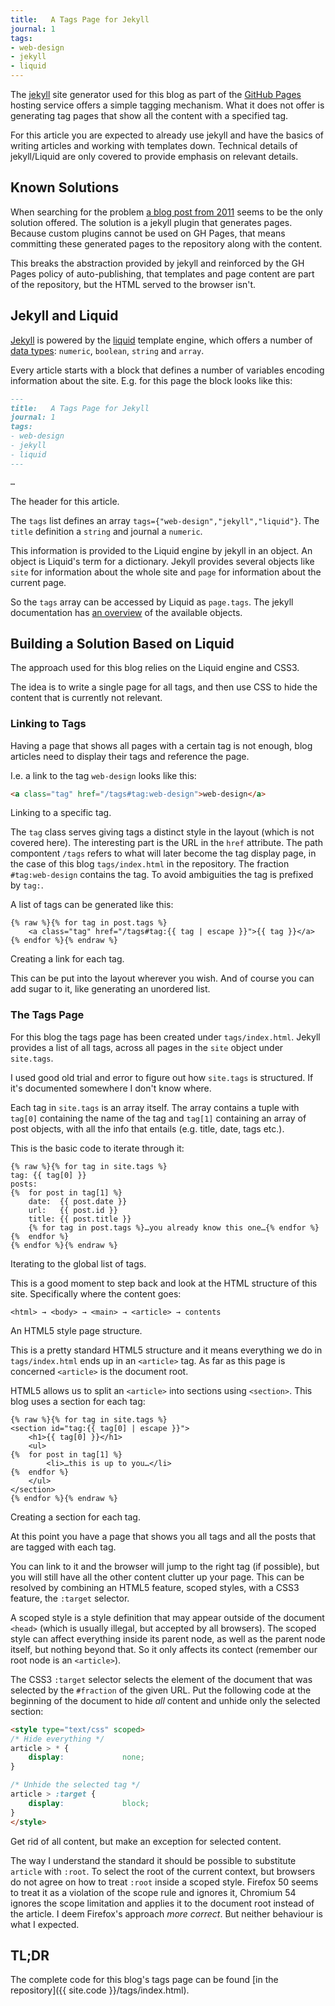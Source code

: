 ```yaml
---
title:   A Tags Page for Jekyll
journal: 1
tags:
- web-design
- jekyll
- liquid
---
```


[jekyll]: https://jekyllrb.com/
[Liquid]: https://shopify.github.io/liquid/
[GitHub Pages]: https://pages.github.com/
The [jekyll] site generator used for this blog as part of the
[GitHub Pages] hosting service offers a simple tagging mechanism.
What it does not offer is generating tag pages that show all the
content with a specified tag.

For this article you are expected to already use jekyll and have the
basics of writing articles and working with templates down. Technical
details of jekyll/Liquid are only covered to provide emphasis on
relevant details.

Known Solutions
---------------

When searching for the problem
[a blog post from 2011](http://charliepark.org/tags-in-jekyll/)
seems to be the only solution offered. The solution is a jekyll plugin
that generates pages. Because custom plugins cannot be used on GH Pages,
that means committing these generated pages to the repository along
with the content.

This breaks the abstraction provided by jekyll and reinforced by the
GH Pages policy of auto-publishing, that templates and page content
are part of the repository, but the HTML served to the browser isn't.

Jekyll and Liquid
-----------------

[Jekyll] is powered by the [liquid] template engine, which offers
a number of [data types](https://shopify.github.io/liquid/basics/types/):
`numeric`, `boolean`, `string` and `array`.

Every article starts with a block that defines a number of variables
encoding information about the site. E.g. for this page the block
looks like this:

~~~ md
---
title:   A Tags Page for Jekyll
journal: 1
tags:
- web-design
- jekyll
- liquid
---

…
~~~
The header for this article.

The `tags` list defines an array `tags={"web-design","jekyll","liquid"}`.
The `title` definition a `string` and journal a `numeric`.

This information is provided to the Liquid engine by jekyll in an
object. An object is Liquid's term for a dictionary. Jekyll provides
several objects like `site` for information about the whole site and
`page` for information about the current page.

So the `tags` array can be accessed by Liquid as `page.tags`. The
jekyll documentation has [an overview](https://jekyllrb.com/docs/variables/)
of the available objects.

Building a Solution Based on Liquid
-----------------------------------

The approach used for this blog relies on the Liquid engine and CSS3.

The idea is to write a single page for all tags, and then use CSS
to hide the content that is currently not relevant.

### Linking to Tags

Having a page that shows all pages with a certain tag is not enough,
blog articles need to display their tags and reference the page.

I.e. a link to the tag `web-design` looks like this:

~~~ html
<a class="tag" href="/tags#tag:web-design">web-design</a>
~~~
Linking to a specific tag.

The `tag` class serves giving tags a distinct style in the layout
(which is not covered here). The interesting part is the URL in the
`href` attribute. The path compontent `/tags` refers to what will
later become the tag display page, in the case of this blog
`tags/index.html` in the repository. The fraction `#tag:web-design`
contains the tag. To avoid ambiguities the tag is prefixed by `tag:`.

A list of tags can be generated like this:

~~~ liquid
{% raw %}{% for tag in post.tags %}
	<a class="tag" href="/tags#tag:{{ tag | escape }}">{{ tag }}</a>
{% endfor %}{% endraw %}
~~~
Creating a link for each tag.

This can be put into the layout wherever you wish. And of course
you can add sugar to it, like generating an unordered list.

### The Tags Page

For this blog the tags page has been created under `tags/index.html`.
Jekyll provides a list of all tags, across all pages in the `site`
object under `site.tags`.

I used good old trial and error to figure out how `site.tags` is
structured. If it's documented somewhere I don't know where.

Each tag in `site.tags` is an array itself. The array contains a
tuple with `tag[0]` containing the name of the tag and `tag[1]` containing
an array of post objects, with all the info that entails (e.g. title,
date, tags etc.).

This is the basic code to iterate through it:

~~~ liquid
{% raw %}{% for tag in site.tags %}
tag: {{ tag[0] }}
posts:
{%	for post in tag[1] %}
	date:  {{ post.date }}
	url:   {{ post.id }}
	title: {{ post.title }}
	{% for tag in post.tags %}…you already know this one…{% endfor %}
{%	endfor %}
{% endfor %}{% endraw %}
~~~
Iterating to the global list of tags.

This is a good moment to step back and look at the HTML structure
of this site. Specifically where the content goes:

	<html> → <body> → <main> → <article> → contents

An HTML5 style page structure.

This is a pretty standard HTML5 structure and it means everything
we do in `tags/index.html` ends up in an `<article>` tag. As far
as this page is concerned `<article>` is the document root.

HTML5 allows us to split an `<article>` into sections using `<section>`.
This blog uses a section for each tag:

~~~ liquid
{% raw %}{% for tag in site.tags %}
<section id="tag:{{ tag[0] | escape }}">
	<h1>{{ tag[0] }}</h1>
	<ul>
{%	for post in tag[1] %}
		<li>…this is up to you…</li>
{%	endfor %}
	</ul>
</section>
{% endfor %}{% endraw %}
~~~
Creating a section for each tag.

At this point you have a page that shows you all tags and all the
posts that are tagged with each tag.

You can link to it and the browser will jump to the right tag  (if
possible), but you will still have all the other content clutter up
your page. This can be resolved by combining an HTML5 feature, scoped
styles, with a CSS3 feature, the `:target` selector.

A scoped style is a style definition that may appear outside of the
document `<head>` (which is usually illegal, but accepted by all
browsers). The scoped style can affect everything inside its parent
node, as well as the parent node itself, but nothing beyond that.
So it only affects its contect (remember our root node is an `<article>`).

The CSS3 `:target` selector selects the element of the document that
was selected by the `#fraction` of the given URL. Put the following
code at the beginning of the document to hide *all* content and unhide
only the selected section:

~~~ html
<style type="text/css" scoped>
/* Hide everything */
article > * {
	display:             none;
}

/* Unhide the selected tag */
article > :target {
	display:             block;
}
</style>
~~~
Get rid of all content, but make an exception for selected content.

The way I understand the standard it should be possible to substitute
`article` with `:root`. To select the root of the current context,
but browsers do not agree on how to treat `:root` inside a scoped
style. Firefox 50 seems to treat it as a violation of the scope rule
and ignores it, Chromium 54 ignores the scope limitation and applies
it to the document root instead of the article. I deem Firefox's
approach *more correct*. But neither behaviour is what I expected.

TL;DR
-----

The complete code for this blog's tags page can be found
[in the repository]({{ site.code }}/tags/index.html).
